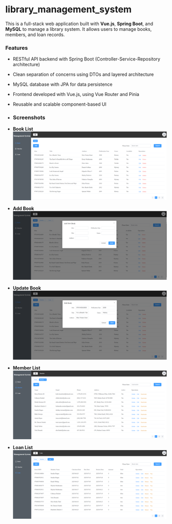 # library_management_system
This is a full-stack web application built with **Vue.js**, **Spring Boot**, and **MySQL** to manage a library system. It allows users to manage books, members, and loan records.

### Features
- RESTful API backend with Spring Boot (Controller-Service-Repository architecture)
- Clean separation of concerns using DTOs and layered architecture
- MySQL database with JPA for data persistence
- Frontend developed with Vue.js, using Vue Router and Pinia
- Reusable and scalable component-based UI

- ### Screenshots
- **Book List**
![image alt](https://github.com/asdewq567/library_management_system/blob/4f7fecf4bf49a0df0b622e56537d9ce48dbdfe66/book_list.png)

- **Add Book**
![image alt](https://github.com/asdewq567/library_management_system/blob/fcbdd082fb3c6d06bdf872cf6eaa42f1a31375d1/add_book.png)

- **Update Book**
![image alt](https://github.com/asdewq567/library_management_system/blob/fcbdd082fb3c6d06bdf872cf6eaa42f1a31375d1/update_book.png)

- **Member List**
![image alt](https://github.com/asdewq567/library_management_system/blob/fcbdd082fb3c6d06bdf872cf6eaa42f1a31375d1/member_list.png)

- **Loan List**
![image alt](https://github.com/asdewq567/library_management_system/blob/fcbdd082fb3c6d06bdf872cf6eaa42f1a31375d1/loan_list.png)

